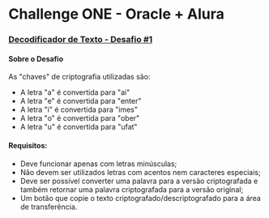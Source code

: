 # Challenge ONE - Oracle + Alura

### <a href="https://mvsilvass.github.io/DecodificadorDeTexto/">Decodificador de Texto - Desafio #1</a>

#### Sobre o Desafio

As "chaves" de criptografia utilizadas são:
- A letra "a" é convertida para "ai"
- A letra "e" é convertida para "enter"
- A letra "i" é convertida para "imes"
- A letra "o" é convertida para "ober"
- A letra "u" é convertida para "ufat"

 #### Requisitos:

- Deve funcionar apenas com letras minúsculas;
- Não devem ser utilizados letras com acentos nem caracteres especiais;
- Deve ser possível converter uma palavra para a versão criptografada e também retornar uma palavra criptografada para a versão original;
- Um botão que copie o texto criptografado/descriptografado para a área de transferência.
